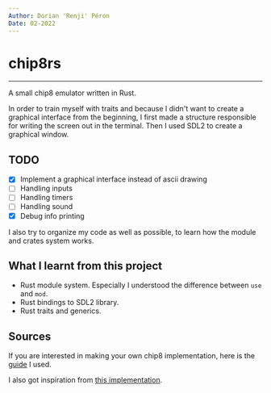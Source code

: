 ```yaml
---
Author: Dorian 'Renji' Péron
Date: 02-2022
---
```

# chip8rs

---

A small chip8 emulator written in Rust.

In order to train myself with traits and because I didn't want to
create a graphical interface from the beginning, I first made a structure
responsible for writing the screen out in the terminal.
Then I used SDL2 to create a graphical window.

## TODO

- [x] Implement a graphical interface instead of ascii drawing
- [ ] Handling inputs
- [ ] Handling timers
- [ ] Handling sound
- [x] Debug info printing

I also try to organize my code as well as possible, to learn how the module and crates system works.

## What I learnt from this project

- Rust module system. Especially I understood the difference between `use` and `mod`.
- Rust bindings to SDL2 library.
- Rust traits and generics.

## Sources

If you are interested in making your own chip8 implementation, here is the  [guide](https://tobiasvl.github.io/blog/write-a-chip-8-emulator/) I used.

I also got inspiration from [this implementation](https://github.com/Clotildelevou/CHIP8-emulator).
